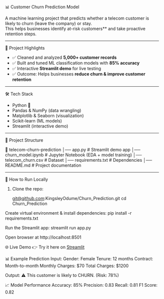 📊 Customer Churn Prediction Model  

A machine learning project that predicts whether a telecom customer is likely to churn (leave the company) or stay.  
This helps businesses identify at-risk customers** and take proactive retention steps.  

---

🔑 Project Highlights  
- ✅ Cleaned and analyzed **5,000+ customer records**  
- ✅ Built and tuned ML classification models with **85% accuracy**  
- ✅ Interactive **Streamlit demo** for live testing  
- ✅ Outcome: Helps businesses **reduce churn & improve customer retention**  

---

 🛠 Tech Stack  
- Python 🐍  
- Pandas & NumPy (data wrangling)  
- Matplotlib & Seaborn (visualization)  
- Scikit-learn (ML models)  
- Streamlit (interactive demo)  

---

 📂 Project Structure  

📁 telecom-churn-prediction
│── app.py # Streamlit demo app
│── churn_model.ipynb # Jupyter Notebook (EDA + model training)
│── telecom_churn.csv # Dataset
│── requirements.txt # Dependencies
│── README.md # Project documentation



---

🚀 How to Run Locally  

1. Clone the repo:  
   
   git@github.com:KingsleyOdume/Churn_Prediction.git
   cd Churn_Prediction


Create virtual environment & install dependencies:
pip install -r requirements.txt

Run the Streamlit app:
streamlit run app.py

Open browser at http://localhost:8501

🌐 Live Demo
👉 Try it here on [Streamlit](https://churnprediction-e4hwbkmbprqyast6rdxqnn.streamlit.app)


📊 Example Prediction
Input:
Gender: Female
Tenure: 12 months
Contract: Month-to-month
Monthly Charges: $70
Total Charges: $1200

Output:
⚠️ This customer is likely to CHURN. (Risk: 78%)

📈 Model Performance
Accuracy: 85%
Precision: 0.83
Recall: 0.81
F1 Score: 0.82
